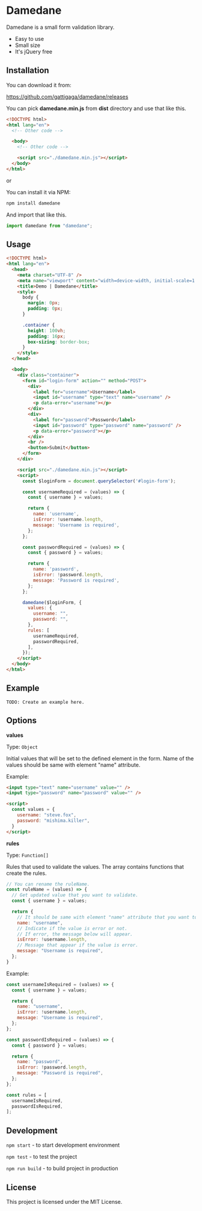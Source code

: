 # Damedane

Damedane is a small form validation library.

* Easy to use
* Small size
* It's jQuery free

## Installation

You can download it from:

https://github.com/gattigaga/damedane/releases

You can pick **damedane.min.js** from **dist** directory and use that like this.

```html
<!DOCTYPE html>
<html lang="en">
  <!-- Other code -->

  <body>
    <!-- Other code -->

    <script src="./damedane.min.js"></script>
  </body>
</html>
```

or

You can install it via NPM:

```bash
npm install damedane
```

And import that like this.

```javascript
import damedane from "damedane";
```

## Usage

```html
<!DOCTYPE html>
<html lang="en">
  <head>
    <meta charset="UTF-8" />
    <meta name="viewport" content="width=device-width, initial-scale=1.0" />
    <title>Demo | Damedane</title>
    <style>
      body {
        margin: 0px;
        padding: 0px;
      }

      .container {
        height: 100vh;
        padding: 16px;
        box-sizing: border-box;
      }
    </style>
  </head>

  <body>
    <div class="container">
      <form id="login-form" action="" method="POST">
        <div>
          <label for="username">Username</label>
          <input id="username" type="text" name="username" />
          <p data-error="username"></p>
        </div>
        <div>
          <label for="password">Password</label>
          <input id="password" type="password" name="password" />
          <p data-error="password"></p>
        </div>
        <br />
        <button>Submit</button>
      </form>
    </div>

    <script src="./damedane.min.js"></script>
    <script>
      const $loginForm = document.querySelector('#login-form');

      const usernameRequired = (values) => {
        const { username } = values;

        return {
          name: 'username',
          isError: !username.length,
          message: 'Username is required',
        };
      };

      const passwordRequired = (values) => {
        const { password } = values;

        return {
          name: 'password',
          isError: !password.length,
          message: 'Password is required',
        };
      };

      damedane($loginForm, {
        values: {
          username: "",
          password: "",
        },
        rules: [
          usernameRequired,
          passwordRequired,
        ],
      });
    </script>
  </body>
</html>
```

## Example

```TODO: Create an example here.```

## Options

**values**

Type: ```Object```

Initial values that will be set to the defined element in the form.
Name of the values should be same with element "name" attribute.

Example:

```html
<input type="text" name="username" value="" />
<input type="password" name="password" value="" />

<script>
  const values = {
    username: "steve.fox",
    password: "mishima.killer",
  }
</script>
```

**rules**

Type: ```Function[]```

Rules that used to validate the values.
The array contains functions that create the rules.

```javascript
// You can rename the ruleName.
const ruleName = (values) => {
  // Get updated value that you want to validate.
  const { username } = values;

  return {
    // It should be same with element "name" attribute that you want to validate.
    name: "username",
    // Indicate if the value is error or not.
    // If error, the message below will appear.
    isError: !username.length,
    // Message that appear if the value is error.
    message: "Username is required",
  };
}
```

Example:

```javascript
const usernameIsRequired = (values) => {
  const { username } = values;

  return {
    name: "username",
    isError: !username.length,
    message: "Username is required",
  };
};

const passwordIsRequired = (values) => {
  const { password } = values;

  return {
    name: "password",
    isError: !password.length,
    message: "Password is required",
  };
};

const rules = [
  usernameIsRequired,
  passwordIsRequired,
];
```

## Development

```npm start``` - to start development environment

```npm test``` - to test the project

```npm run build``` - to build project in production

## License

This project is licensed under the MIT License.

